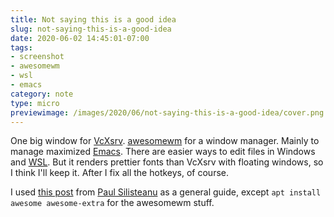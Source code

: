 ```yaml
---
title: Not saying this is a good idea
slug: not-saying-this-is-a-good-idea
date: 2020-06-02 14:45:01-07:00
tags:
- screenshot
- awesomewm
- wsl
- emacs
category: note
type: micro
previewimage: /images/2020/06/not-saying-this-is-a-good-idea/cover.png
---
```

[VcXsrv]: https://sourceforge.net/projects/vcxsrv/
[awesomewm]: https://awesomewm.org/
[Emacs]: https://www.gnu.org/software/emacs/
[WSL]: https://docs.microsoft.com/en-us/windows/wsl/

One big window for [VcXsrv][].
[awesomewm][] for a window manager.
Mainly to manage maximized [Emacs][].
There are easier ways to edit files in Windows and [WSL][].
But it renders prettier fonts than VcXsrv with floating windows, so I think I'll keep it.
After I fix all the hotkeys, of course.

[this post]: https://solarianprogrammer.com/2017/04/16/windows-susbsystem-for-linux-xfce-4/
[Paul Silisteanu]: https://solarianprogrammer.com/

I used [this post][] from [Paul Silisteanu][] as a general guide, except `apt install awesome awesome-extra` for the
awesomewm  stuff.